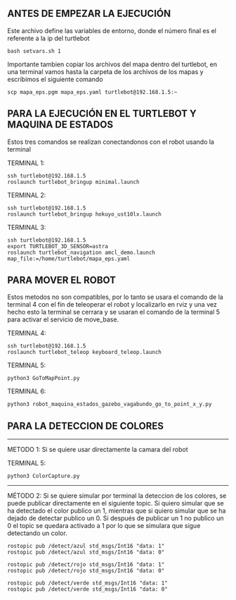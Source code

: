 ANTES DE EMPEZAR LA EJECUCIÓN
----------------------------------------------------------------
Este archivo define las variables de entorno, donde el número final es el referente a la ip del turtlebot

	bash setvars.sh 1
	
Importante tambien copiar los archivos del mapa dentro del turtlebot, en una terminal vamos hasta la carpeta de los archivos de los mapas y escribimos el siguiente comando

	scp mapa_eps.pgm mapa_eps.yaml turtlebot@192.168.1.5:~
	
PARA LA EJECUCIÓN EN EL TURTLEBOT Y MAQUINA DE ESTADOS
--------------------------------------------------	
Estos tres comandos se realizan conectandonos con el robot usando la terminal

TERMINAL 1:

    ssh turtlebot@192.168.1.5
    roslaunch turtlebot_bringup minimal.launch
  
TERMINAL 2:

    ssh turtlebot@192.168.1.5
    roslaunch turtlebot_bringup hokuyo_ust10lx.launch
	
TERMINAL 3:

    ssh turtlebot@192.168.1.5
    export TURTLEBOT_3D_SENSOR=astra
    roslaunch turtlebot_navigation amcl_demo.launch map_file:=/home/turtlebot/mapa_eps.yaml

PARA MOVER EL ROBOT
--------------------------------

Estos metodos no son compatibles, por lo tanto se usara el comando de la terminal 4 con el fin de teleoperar el robot y localizarlo en rviz y una vez hecho esto la terminal se cerrara y se usaran el comando de la terminal 5 para activar el servicio de move_base.

TERMINAL 4: 

    ssh turtlebot@192.168.1.5
    roslaunch turtlebot_teleop keyboard_teleop.launch 
       
TERMINAL 5:

    python3 GoToMapPoint.py
    
TERMINAL 6:

    python3 robot_maquina_estados_gazebo_vagabundo_go_to_point_x_y.py
    
 PARA LA DETECCION DE COLORES 
 --------------------------------
 
---------------------------------------------------------------------------------
METODO 1: Si se quiere usar directamente la camara del robot 

TERMINAL 5:

    python3 ColorCapture.py 
----------------------------------------------------------------------------------
MÉTODO 2: Si se quiere simular por terminal la deteccion de los colores, se puede publicar directamente en el siguiente topic. Si quiero simular que se ha detectado el color publico un 1, mientras que si quiero simular que se ha dejado de detectar publico un 0. Si después de publicar un 1 no publico un 0 el topic se quedara activado a 1 por lo que se simulara que sigue detectando un color. 
	
	rostopic pub /detect/azul std_msgs/Int16 "data: 1" 
	rostopic pub /detect/azul std_msgs/Int16 "data: 0" 
  
	rostopic pub /detect/rojo std_msgs/Int16 "data: 1" 
	rostopic pub /detect/rojo std_msgs/Int16 "data: 0"
  
 	rostopic pub /detect/verde std_msgs/Int16 "data: 1" 
	rostopic pub /detect/verde std_msgs/Int16 "data: 0" 
 
